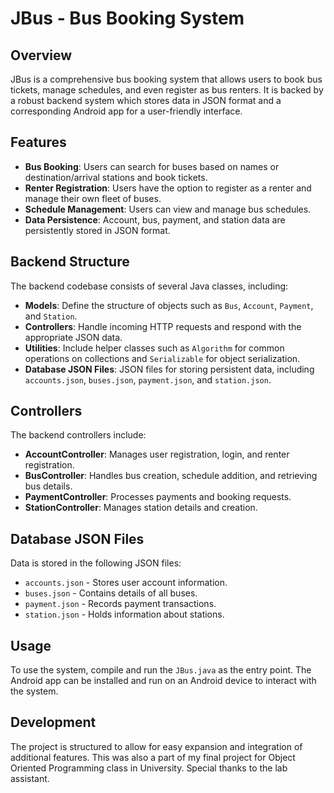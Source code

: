 # JBus - Bus Booking System

## Overview
JBus is a comprehensive bus booking system that allows users to book bus tickets, manage schedules, and even register as bus renters. It is backed by a robust backend system which stores data in JSON format and a corresponding Android app for a user-friendly interface.

## Features
- **Bus Booking**: Users can search for buses based on names or destination/arrival stations and book tickets.
- **Renter Registration**: Users have the option to register as a renter and manage their own fleet of buses.
- **Schedule Management**: Users can view and manage bus schedules.
- **Data Persistence**: Account, bus, payment, and station data are persistently stored in JSON format.

## Backend Structure
The backend codebase consists of several Java classes, including:

- **Models**: Define the structure of objects such as `Bus`, `Account`, `Payment`, and `Station`.
- **Controllers**: Handle incoming HTTP requests and respond with the appropriate JSON data.
- **Utilities**: Include helper classes such as `Algorithm` for common operations on collections and `Serializable` for object serialization.
- **Database JSON Files**: JSON files for storing persistent data, including `accounts.json`, `buses.json`, `payment.json`, and `station.json`.

## Controllers
The backend controllers include:

- **AccountController**: Manages user registration, login, and renter registration.
- **BusController**: Handles bus creation, schedule addition, and retrieving bus details.
- **PaymentController**: Processes payments and booking requests.
- **StationController**: Manages station details and creation.

## Database JSON Files
Data is stored in the following JSON files:

- `accounts.json` - Stores user account information.
- `buses.json` - Contains details of all buses.
- `payment.json` - Records payment transactions.
- `station.json` - Holds information about stations.

## Usage
To use the system, compile and run the `JBus.java` as the entry point. The Android app can be installed and run on an Android device to interact with the system.

## Development
The project is structured to allow for easy expansion and integration of additional features. This was also a part of my final project for Object Oriented Programming class in University. Special thanks to the lab assistant.
